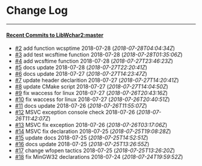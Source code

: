 
# Change Log
----------

#### [Recent Commits to LibWchar2:master](https://github.com/ClnViewer/LibWchar2/commits/master.atom)

- [#2](https://github.com/ClnViewer/LibWchar2/commit/b7309c5a472ab7cb782dc6498fb0ce101fe725ff)  	add function wcsptime 2018-07-28 (*2018-07-28T04:04:34Z*)
- [#3](https://github.com/ClnViewer/LibWchar2/commit/f6ab66ca1faa9c98a40c1651409f9a381cd5a065)  	add test wcsftime function 2018-07-28 (*2018-07-28T01:35:06Z*)
- [#4](https://github.com/ClnViewer/LibWchar2/commit/a62e6c7e27eefaa743449f5cda486434d327a2dc)  	add wcsftime function 2018-07-28 (*2018-07-27T23:46:23Z*)
- [#5](https://github.com/ClnViewer/LibWchar2/commit/b34f2351f6232d7c4c6b08a143d1e36a1dbb2090)  	docs update 2018-07-28 (*2018-07-27T22:20:41Z*)
- [#6](https://github.com/ClnViewer/LibWchar2/commit/e36b6dea30ee7758bf1b5bf054be713348e96681)  	docs update 2018-07-27 (*2018-07-27T14:23:47Z*)
- [#7](https://github.com/ClnViewer/LibWchar2/commit/8102ce9116b593a9b0453b9fcfe56fd3f7bbd77d)  	update header declarition 2018-07-27 (*2018-07-27T14:20:41Z*)
- [#8](https://github.com/ClnViewer/LibWchar2/commit/a5eded8e19cd4a73f614803ffc74ffaa36956dd2)  	update CMake script 2018-07-27 (*2018-07-27T14:04:50Z*)
- [#9](https://github.com/ClnViewer/LibWchar2/commit/6c690efdc151444ed93058eca2d845906cf21e8a)  	fix waccess for linux 2018-07-27 (*2018-07-26T20:43:16Z*)
- [#10](https://github.com/ClnViewer/LibWchar2/commit/1c006a190a8aa2d48784aef72002f6c893576451)  	fix waccess for linux 2018-07-27 (*2018-07-26T20:40:51Z*)
- [#11](https://github.com/ClnViewer/LibWchar2/commit/fc300df496a1f28c1c400711785815d6ccef5fc2)  	docs update 2018-07-26 (*2018-07-26T11:55:07Z*)
- [#12](https://github.com/ClnViewer/LibWchar2/commit/3b56e748448d6b6110844e84e8c29396e51f7330)  	MSVC exception console check 2018-07-26 (*2018-07-26T11:42:07Z*)
- [#13](https://github.com/ClnViewer/LibWchar2/commit/6a0341b889aa3ee33139751cd62a4f7a27b9ceca)  	MSVC fix exception 2018-07-26 (*2018-07-26T03:17:06Z*)
- [#14](https://github.com/ClnViewer/LibWchar2/commit/bbb03ba155269e2c4b1679659d4b1695883e11d9)  	MSVC fix declaration 2018-07-25 (*2018-07-25T19:08:28Z*)
- [#15](https://github.com/ClnViewer/LibWchar2/commit/4cbffdbcc041f58e072a9af12fa646ba9a4213eb)  	update docs 2018-07-25 (*2018-07-25T14:52:51Z*)
- [#16](https://github.com/ClnViewer/LibWchar2/commit/0effb7cb2a0dd2ab8554cd4c9cfa47415e98bcff)  	docs update 2018-07-25 (*2018-07-25T13:26:55Z*)
- [#17](https://github.com/ClnViewer/LibWchar2/commit/e76adbde2a1b31e01a1a58a7ae2a820dbddbcb79)  	change wfopen tactics 2018-07-25 (*2018-07-25T13:26:20Z*)
- [#18](https://github.com/ClnViewer/LibWchar2/commit/4a8837daaed8623fe9611db542cce852dbfbbe6d)  	fix MinGW32 declarations 2018-07-24 (*2018-07-24T19:59:52Z*)
